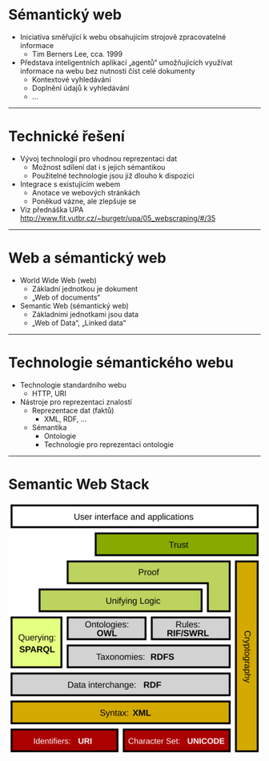 
# Sémantický web
- Iniciativa směřující k webu obsahujícím strojově zpracovatelné informace
	- Tim Berners Lee, cca. 1999
- Představa inteligentních aplikací „agentů“ umožňujících využívat informace na webu bez nutnosti číst celé dokumenty
	- Kontextové vyhledávání
	- Doplnění údajů k vyhledávání
	- …

---

# Technické řešení
- Vývoj technologií pro vhodnou reprezentaci dat
	- Možnost sdílení dat i s jejich sémantikou
	- Použitelné technologie jsou již dlouho k dispozici
- Integrace s existujícím webem
	- Anotace ve webových stránkách
	- Poněkud vázne, ale zlepšuje se
- Viz přednáška UPA
http://www.fit.vutbr.cz/~burgetr/upa/05_webscraping/#/35

---

# Web a sémantický web
- World Wide Web (web)
	- Základní jednotkou je dokument
	- „Web of documents“
- Semantic Web (sémantický web)
	- Základními jednotkami jsou data
	- „Web of Data“, „Linked data“

---

# Technologie sémantického webu
- Technologie standardního webu
	- HTTP, URI
- Nástroje pro reprezentaci znalostí
	- Reprezentace dat (faktů)
		- XML, RDF, …
	- Sémantika
		- Ontologie
		- Technologie pro reprezentaci ontologie

---

# Semantic Web Stack

<!-- .slide: class="normal centered fullspace" -->
![Semantic web stack](assets/techstack.svg) <!-- .element: style="height:750px;margin:0;" -->
